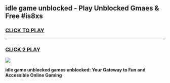 
## idle game unblocked - Play Unblocked Gmaes & Free #is8xs
<h3>
<a href="https://news.freeplayer.one?title=idle_game_unblocked&ref=03M">CLICK TO PLAY</a></h3>
<hr>

<h3>
<a href="https://news.freeplayer.one?title=idle_game_unblocked&ref=03M">CLICK 2 PLAY</a>
  
</h3>

<a href="https://news.freeplayer.one?title=idle_game_unblocked&ref=03M"><img src="https://clearcache.store/games.png"></a>


**idle game unblocked games unblocked: Your Gateway to Fun and Accessible Online Gaming**
